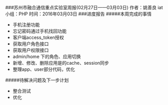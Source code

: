 ###苏州市融合通信重点实验室周报(02月27日——03月03日)
	作者：姚善良 iat                   小组：PHP                        时间：2016年03月03日
###进度报告
#####本周完成的事情
* 手机注册功能
* 忘记密码通过手机找回功能
* 客户端access_token授权
* 获取用户角色接口
* 获取用户权限接口
* admin/home 下的角色、应用切换
* 新增、修改、删除应用是的cache、session同步
* 整理app、user部分代码，优化

#####待解决问题及下一步计划
* 整合测试
* 优化


